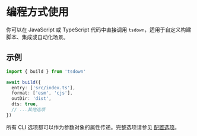 # 编程方式使用

你可以在 JavaScript 或 TypeScript 代码中直接调用 `tsdown`，适用于自定义构建脚本、集成或自动化场景。

## 示例

```ts
import { build } from 'tsdown'

await build({
  entry: ['src/index.ts'],
  format: ['esm', 'cjs'],
  outDir: 'dist',
  dts: true,
  // ...其他选项
})
```

所有 CLI 选项都可以作为参数对象的属性传递。完整选项请参见 [配置选项](../reference/config-options.md)。
